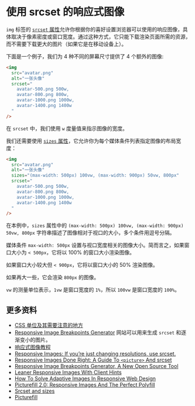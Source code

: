 # 使用 srcset 的响应式图像

`img` 标签的 [`srcset` 属性](https://developer.mozilla.org/zh-CN/docs/Web/API/HTMLImageElement/srcset)允许你根据你的喜好设置浏览器可以使用的响应图像，具体取决于像素密度或窗口宽度。通过这种方式，它只能下载渲染页面所需的资源，而不需要下载更大的图片（如果它是在移动设备上）。

下面是一个例子，我们为 4 种不同的屏幕尺寸提供了 4 个额外的图像:

```html
<img
  src="avatar.png"
  alt="一张头像"
  srcset="
    avatar-500.png 500w,
    avatar-800.png 800w,
    avatar-1000.png 1000w,
    avatar-1400.png 1400w
  "
/>
```

在 `srcset` 中，我们使用 `w` 度量值来指示图像的宽度。

我们还需要使用 [`sizes` 属性](https://developer.mozilla.org/en-US/docs/Web/API/HTMLImageElement/sizes)，它允许你为每个媒体条件列表指定图像的布局宽度：

```html
<img
  src="avatar.png"
  alt="一张头像"
  sizes="(max-width: 500px) 100vw, (max-width: 900px) 50vw, 800px"
  srcset="
    avatar-500.png 500w,
    avatar-800.png 800w,
    avatar-1000.png 1000w,
    avatar-1400.png 1400w
  "
/>
```

在本例中，`sizes` 属性中的 `(max-width: 500px) 100vw, (max-width: 900px) 50vw, 800px` 字符串描述了图像相对于视口的大小，多个条件用逗号分隔。

媒体条件 `max-width: 500px` 设置与视口宽度相关的图像大小。简而言之，如果窗口大小为 `< 500px`，它将以 100% 的窗口大小渲染图像。

如果窗口大小较大但 `< 900px`，它将以窗口大小的 50% 渲染图像。

如果再大一些，它会渲染 `800px` 的图像。

`vw` 的测量单位表示，`1vw` 是窗口宽度的 `1%`，所以 `100vw` 是窗口宽度的 `100%`。

## 更多资料

- [CSS 单位及其需要注意的地方](https://github.com/lio-zero/blog/blob/main/CSS/CSS%20%E5%8D%95%E4%BD%8D%E5%8F%8A%E5%85%B6%E9%9C%80%E8%A6%81%E6%B3%A8%E6%84%8F%E7%9A%84%E5%9C%B0%E6%96%B9.md)
- [Responsive Image Breakpoints Generator](https://responsivebreakpoints.com/) 网站可以用来生成 `srcset` 和逐渐变小的图片。
- [响应式图像教程](http://www.ruanyifeng.com/blog/2019/06/responsive-images.html)
- [Responsive Images: If you’re just changing resolutions, use srcset.](https://css-tricks.com/responsive-images-youre-just-changing-resolutions-use-srcset/)
- [Responsive Images Done Right: A Guide To `<picture>` And srcset](https://www.smashingmagazine.com/2014/05/responsive-images-done-right-guide-picture-srcset/)
- [Responsive Image Breakpoints Generator, A New Open Source Tool](https://www.smashingmagazine.com/2016/01/responsive-image-breakpoints-generation/)
- [Leaner Responsive Images With Client Hints](https://www.smashingmagazine.com/2016/01/leaner-responsive-images-client-hints/)
- [How To Solve Adaptive Images In Responsive Web Design](https://www.smashingmagazine.com/2013/06/clown-car-technique-solving-for-adaptive-images-in-responsive-web-design/)
- [Picturefill 2.0: Responsive Images And The Perfect Polyfill](https://www.smashingmagazine.com/2014/05/picturefill-2-0-responsive-images-and-the-perfect-polyfill/)
- [Srcset and sizes](https://ericportis.com/posts/2014/srcset-sizes/)
- [Picturefill](https://scottjehl.github.io/picturefill/)

